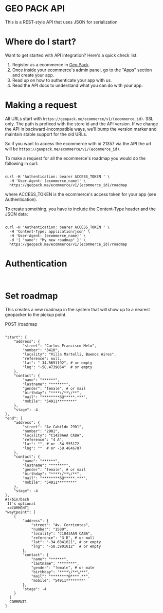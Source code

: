 # GEO PACK API

This is a REST-style API that uses JSON for serialization

# Where do I start?

Want to get started with API integration? Here's a quick check list:

1. Register as a ecommerce in [Geo Pack](https://geopack.me/ecommerce/sign_up).
2. Once inside your ecommerce's admin panel, go to the "Apps" section and create your app.
3. Read up on how to authenticate your app with us.
4. Read the API docs to understand what you can do with your app.

# Making a request

All URLs start with `https://geopack.me/ecommerce/v1/(ecommerce_id)`. SSL only. The path is prefixed with the store id and the API version. If we change the API in backward-incompatible ways, we'll bump the version marker and maintain stable support for the old URLs.

So if you want to access the ecommerce with id 21357 via the API the url will be `https://geopack.me/ecommerce/v1/(ecommerce_id)`.

To make a request for all the ecommerce's roadmap you would do the following in curl:

```shell

curl -H 'Authentication: bearer ACCESS_TOKEN ' \
  -H 'User-Agent: (ecommerce_name)' \
  https://geopack.me/ecommerce/v1/(ecommerce_id)/roadmap

```

where ACCESS_TOKEN is the ecommerce's access token for your app (see Authentication).

To create something, you have to include the Content-Type header and the JSON data:

```shell

curl -H 'Authentication: bearer ACCESS_TOKEN ' \
  -H 'Content-Type: application/json' \
  -H 'User-Agent: (ecommerce_name)' \
  -d '{ "name": "My new roadmap" }' \
  https://geopack.me/ecommerce/v1/(ecommerce_id)/roadmap

```

# Authentication
```shell


```


# Set roadmap

This creates a new roadmap in the system that will show up to a nearest geopacker to the pickup point.

POST /roadmap

```shell

"start": {
    "address": {
        "street": "Carlos Francisco Melo",
        "number": "3410",
        "locality": "Villa Martelli, Buenos Aires",
        "reference": null,
        "lat": "-34.5691192", # or empty
        "lng": "-58.4739864"  # or empty
    },
    "contact": {
        "name": "******",
        "lastname": "*******",
        "gender": "female", # or mail
        "birthday": "****\/**\/**",
        "mail": "********6@*****.***",
        "mobile": "54911********"
    },
    "stage": -4
},
"end": {
    "address": {
        "street": "Av Cabildo 2901",
        "number": "2901",
        "locality": "C1429AAA CABA",
        "reference": "4 A",
        "lat": "", # or -34.555172
        "lng": ""  # or -58.4646787
    },
    "contact": {
        "name": "******",
        "lastname": "*******",
        "gender": "female", # or mail
        "birthday": "****\/**\/**",
        "mail": "********6@*****.***",
        "mobile": "54911********"
    },
    "stage": -4
},
#!/bin/bash
 It's optional
 <<COMMENT1
"waytpoint": [
    {
        "address": {
            "street": "Av. Corrientes",
            "number": "1500",
            "locality": "C1042AAN CABA",
            "reference": "3 B", # or null
            "lat": "-34.6041021", # or empty
            "lng": "-58.3901012"  # or empty
        },
        "contact": {
            "name": "******",
            "lastname": "*******",
            "gender": "female", # or male
            "birthday": "****\/**\/**",
            "mail": "********@****.**",
            "mobile": "54911********"
        },
        "stage": -4
    }
  ]
  COMMENT1
}

```

